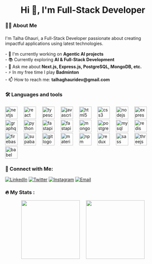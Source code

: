 <h1 align="center">Hi 👋, I'm Full-Stack Developer</h1>

###

<h3 align="left">👩‍💻  About Me</h3>

###

<p align="left">I'm Talha Ghauri, a Full-Stack Developer passionate about creating impactful applications using latest technologies.<br><br>
- 🔭 I'm currently working on <b>Agentic AI projects</b><br>
- 📚 Currently exploring <b>AI & Full-Stack Development</b><br>
- 💬 Ask me about <b>Next.js, Express.js, PostgreSQL, MongoDB, etc.</b><br>
- ⚡ In my free time I play <b>Badminton</b><br>
- 📫 How to reach me: <b>talhaghauridev@gmail.com</b></p>

###

<h3 align="left">🛠 Languages and tools</h3>

###

<div align="left">
  <img src="https://cdn.jsdelivr.net/gh/devicons/devicon/icons/nextjs/nextjs-original.svg" height="40" alt="nextjs logo"  />
  <img width="12" />
  <img src="https://cdn.jsdelivr.net/gh/devicons/devicon/icons/react/react-original.svg" height="40" alt="react logo"  />
  <img width="12" />
  <img src="https://cdn.jsdelivr.net/gh/devicons/devicon/icons/typescript/typescript-original.svg" height="40" alt="typescript logo"  />
  <img width="12" />
  <img src="https://cdn.jsdelivr.net/gh/devicons/devicon/icons/javascript/javascript-original.svg" height="40" alt="javascript logo"  />
    <img width="12" />
  <img src="https://cdn.jsdelivr.net/gh/devicons/devicon/icons/html5/html5-original.svg" height="40" alt="html5 logo"  />
  <img width="12" />
  <img src="https://cdn.jsdelivr.net/gh/devicons/devicon/icons/css3/css3-original.svg" height="40" alt="css3 logo"  />
    <img width="12" />
  <img src="https://cdn.jsdelivr.net/gh/devicons/devicon/icons/nodejs/nodejs-original.svg" height="40" alt="nodejs logo"  />
   <img width="12" />
  <img src="https://cdn.jsdelivr.net/gh/devicons/devicon/icons/express/express-original.svg" height="40" alt="express logo"  />
  <img width="12" />
  <img src="https://cdn.jsdelivr.net/gh/devicons/devicon/icons/graphql/graphql-plain.svg" height="40" alt="graphql logo"  />
  <img width="12" />
  <img src="https://cdn.jsdelivr.net/gh/devicons/devicon@latest/icons/python/python-original.svg" height="40" alt="python logo"  />
  <img width="12" />
<img src="https://cdn.jsdelivr.net/gh/devicons/devicon@latest/icons/fastapi/fastapi-original.svg" height="40" alt="fastapi logo"  />
  <img width="12" />
  <img src="https://www.vectorlogo.zone/logos/tensorflow/tensorflow-icon.svg" height="40" alt="fastapi logo"  />
  <img width="12" />
  <img src="https://cdn.jsdelivr.net/gh/devicons/devicon/icons/mongodb/mongodb-original.svg" height="40" alt="mongodb logo"  />
 <img width="12" />
  <img src="https://cdn.jsdelivr.net/gh/devicons/devicon/icons/postgresql/postgresql-original.svg" height="40" alt="postgresql logo"  />
  <img width="12" />
  <img src="https://cdn.jsdelivr.net/gh/devicons/devicon/icons/mysql/mysql-original.svg" height="40" alt="mysql logo"  />
    <img width="12" />
<img src="https://cdn.jsdelivr.net/gh/devicons/devicon@latest/icons/redis/redis-original.svg"
 height="40" alt="redis logo"
 />
  <img width="12" />
  <img src="https://cdn.jsdelivr.net/gh/devicons/devicon/icons/firebase/firebase-plain.svg" height="40" alt="firebase logo"  />
  <img width="12" />
<img src="https://cdn.jsdelivr.net/gh/devicons/devicon@latest/icons/supabase/supabase-original.svg" height="40" alt="supabase logo"  />
  <img width="12" />     
  <img src="https://cdn.jsdelivr.net/gh/devicons/devicon/icons/git/git-original.svg" height="40" alt="git logo"  />
  <img width="12" />
  <img src="https://cdn.jsdelivr.net/gh/devicons/devicon/icons/materialui/materialui-original.svg" height="40" alt="materialui logo"  />
  <img width="12" />
  <img src="https://cdn.jsdelivr.net/gh/devicons/devicon/icons/npm/npm-original-wordmark.svg" height="40" alt="npm logo"  />
  <img width="12" />
  <img src="https://cdn.jsdelivr.net/gh/devicons/devicon/icons/redux/redux-original.svg" height="40" alt="redux logo"  />
  <img width="12" />
  <img src="https://cdn.jsdelivr.net/gh/devicons/devicon/icons/sass/sass-original.svg" height="40" alt="sass logo"  />
  <img width="12" />
  <img src="https://cdn.jsdelivr.net/gh/devicons/devicon/icons/threejs/threejs-original.svg" height="40" alt="threejs logo"  />
  <img width="12" />
  <img src="https://cdn.jsdelivr.net/gh/devicons/devicon/icons/babel/babel-original.svg" height="40" alt="babel logo"  />
</div>

<h3 align="left">🔗 Connect with Me:</h3>

[![LinkedIn](https://img.shields.io/badge/LinkedIn-0077B5?style=for-the-badge&logo=linkedin&logoColor=white)](https://www.linkedin.com/in/talhaghauridev)
[![Twitter](https://img.shields.io/badge/Twitter-1DA1F2?style=for-the-badge&logo=twitter&logoColor=white)](https://x.com/talhaghauridev)
[![Instagram](https://img.shields.io/static/v1?message=Instagram&logo=instagram&label=&color=E4405F&logoColor=white&labelColor=&style=for-the-badge)](https://www.instagram.com/talhaghauridev)
[![Email](https://img.shields.io/badge/Email-EA4335?style=for-the-badge&logo=gmail&logoColor=white)](mailto:talhaghauridev@gmail.com)


<h3 align="left">🔥   My Stats :</h3>
<div style="display: flex; justify-content: center; align-items: flex-start; flex-wrap: wrap;">
  <!-- Streak Stats with Auto Theme -->
  <picture>
    <source media="(prefers-color-scheme: dark)" srcset="https://github-readme-streak-stats.herokuapp.com/?user=talhaghauridev&background=0d1117&fire=58a6ff&ring=58a6ff&currStreakNum=c9d1d9&sideNums=c9d1d9&currStreakLabel=8b949e&sideLabels=8b949e&dates=8b949e&border=30363d" />
    <img src="https://github-readme-streak-stats.herokuapp.com/?user=talhaghauridev&theme=default&border=e1e4e8" height="190" />
  </picture>
  
  <img width="20" />
  
  <!-- Language Stats with Auto Theme -->
  <picture>
    <source media="(prefers-color-scheme: dark)" srcset="https://github-readme-stats.vercel.app/api/top-langs/?username=talhaghauridev&bg_color=0d1117&title_color=c9d1d9&text_color=8b949e&icon_color=58a6ff&border_color=30363d&layout=compact" />
    <img src="https://github-readme-stats.vercel.app/api/top-langs/?username=talhaghauridev&theme=default&border_color=e1e4e8&layout=compact" height="190" />
  </picture>
</div>
